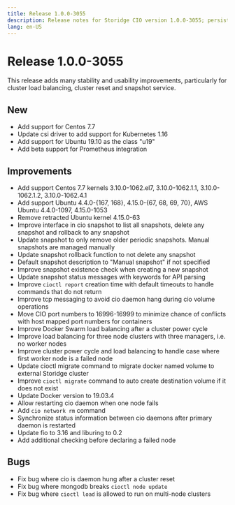 ```yaml
---
title: Release 1.0.0-3055
description: Release notes for Storidge CIO version 1.0.0-3055; persistent volumes for kubernetes pods
lang: en-US
---
```


# Release 1.0.0-3055
This release adds many stability and usability improvements, particularly for cluster load balancing, cluster reset and snapshot service.  

## New
- Add support for Centos 7.7
- Update csi driver to add support for Kubernetes 1.16
- Add support for Ubuntu 19.10 as the class "u19"
- Add beta support for Prometheus integration

## Improvements
- Add support Centos 7.7 kernels 3.10.0-1062.el7, 3.10.0-1062.1.1, 3.10.0-1062.1.2, 3.10.0-1062.4.1
- Add support Ubuntu 4.4.0-{167, 168}, 4.15.0-{67, 68, 69, 70}, AWS Ubuntu 4.4.0-1097, 4.15.0-1053
- Remove retracted Ubuntu kernel 4.15.0-63
- Improve interface in cio snapshot to list all snapshots, delete any snapshot and rollback to any snapshot
- Update snapshot to only remove older periodic snapshots. Manual snapshots are managed manually
- Update snapshot rollback function to not delete any snapshot
- Default snapshot description to "Manual snapshot" if not specified
- Improve snapshot existence check when creating a new snapshot
- Update snapshot status messages with keywords for API parsing
- Improve `cioctl report` creation time with default timeouts to handle commands that do not return
- Improve tcp messaging to avoid cio daemon hang during cio volume operations
- Move CIO port numbers to 16996-16999 to minimize chance of conflicts with host mapped port numbers for containers
- Improve Docker Swarm load balancing after a cluster power cycle
- Improve load balancing for three node clusters with three managers, i.e. no worker nodes
- Improve cluster power cycle and load balancing to handle case where first worker node is a failed node
- Update cioctl migrate command to migrate docker named volume to external Storidge cluster
- Improve `cioctl migrate` command to auto create destination volume if it does not exist
- Update Docker version to 19.03.4
- Allow restarting cio daemon when one node fails
- Add `cio network rm` command
- Synchronize status information between cio daemons after primary daemon is restarted
- Update fio to 3.16 and liburing to 0.2
- Add additional checking before declaring a failed node

## Bugs
- Fix bug where cio is daemon hung after a cluster reset
- Fix bug where mongodb breaks `cioctl node update`
- Fix bug where `cioctl load` is allowed to run on multi-node clusters
